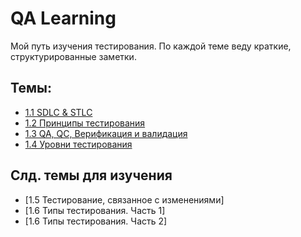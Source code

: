 # QA Learning

Мой путь изучения тестирования. По каждой теме веду краткие, структурированные заметки.

## Темы:
- [1.1 SDLC & STLC](1.1%20SDLC%20&%20STLC.md)
- [1.2 Принципы тестирования](1.2%20Принципы%20тестирования.md)
- [1.3 QA, QC, Верификация и валидация](1.3%20QA,%20QC,%20Testing.%20Верификация%20и%20валидация.md)
- [1.4 Уровни тестирования](1.4%20Уровни%20тестирования.%20Позитивные%20и%20негативные%20тесты.md)

## Слд. темы для изучения 
- [1.5 Тестирование, связанное с изменениями]
- [1.6 Типы тестирования. Часть 1]
- [1.6 Типы тестирования. Часть 2]
